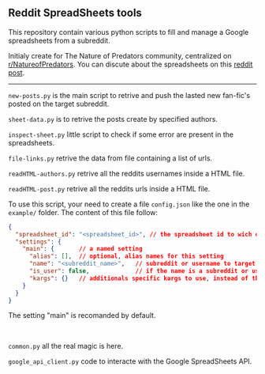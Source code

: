## Reddit SpreadSheets tools

This repository contain various python scripts to fill and manage a Google spreadsheets from a subreddit.

Initialy create for The Nature of Predators community, centralized on [r/NatureofPredators](https://www.reddit.com/r/NatureofPredators/). You can discute about the spreadsheets on this [reddit post](https://www.reddit.com/r/NatureofPredators/comments/18ldgrt/the_nature_of_predators_literary_universe_the_big/).

<hr/>

`new-posts.py` is the main script to retrive and push the lasted new fan-fic's posted on the target subreddit.

`sheet-data.py` is to retrive the posts create by specified authors.

`inspect-sheet.py` little script to check if some error are present in the spreadsheets.

`file-links.py` retrive the data from file containing a list of urls.

`readHTML-authors.py` retrive all the reddits usernames inside a HTML file.

`readHTML-post.py` retrive all the reddits urls inside a HTML file.

To use this script, your need to create a file `config.json` like the one in the `example/` folder. The content of this file follow:

```json
{
  "spreadsheet_id": "<spreadsheet_id>", // the spreadsheet id to wich on to read and push the data
  "settings": {
    "main": {       // a named setting
      "alias": [],  // optional, alias names for this setting
      "name": "<subreddit_name>",   // subreddit or username to target to retrive the posts
      "is_user": false,             // if the name is a subreddit or username
      "kargs": {}   // additionals specific kargs to use, instead of the defaults on the spreadsheet
    }
  }
}
```

The setting "main" is recomanded by default.

<br/>

`common.py` all the real magic is here.

`google_api_client.py` code to interacte with the Google SpreadSheets API.
